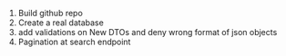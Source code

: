 1. Build github repo
2. Create a real database
3. add validations on New DTOs and deny wrong format of json objects
4. Pagination at search endpoint
